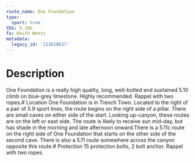 ```yaml
---
route_name: One Foundation
type:
  sport: true
YDS: 5.10b
fa: Keith Wentz
metadata:
  legacy_id: '113618627'
---
```

# Description
One Foundation is a really high quality, long, well-bolted and sustained 5.10 climb on blue-grey limestone. Highly recommended. Rappel with two ropes.# Location
One Foundation is in Trench Town. Located to the right of a pair of 5.9 sport lines, the route begins on the right side of a pillar. There are small caves on either side of the start. Looking up-canyon, these routes are on the left or east side. The route is likely to receive sun mid-day, but has shade in the morning and late afternoon onward.There is a 5.11c route on the right side of One Foundation that starts on the other side of the second cave. There is also a 5.11 route somewhere across the canyon opposite this route.# Protection
15 protection bolts, 2 bolt anchor. Rappel with two ropes.